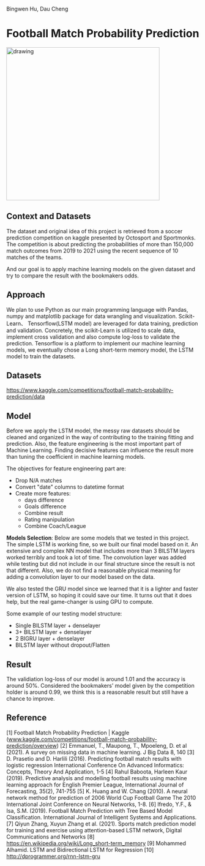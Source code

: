 Bingwen Hu, Dau Cheng 

# Football Match Probability Prediction

<img src="https://activeforlife.com/img/large-webp/2018/07/soccer-ball-2121x1414.jpg" alt="drawing" width="400"/> 



## Context and Datasets

The dataset and original idea of this project is retrieved from a soccer prediction competition on kaggle presented by Octosport and Sportmonks. The competition is about predicting the probabilities of more than 150,000 match outcomes from 2019 to 2021 using the recent sequence of 10 matches of the teams.

And our goal is to apply machine learning models on the given dataset and try to compare the result with the bookmakers odds. 



## Approach

We plan to use Python as our main programming language with Pandas, numpy and matplotlib package for data wrangling and visualization. Scikit-Learn、 Tensorflow(LSTM model) are leveraged for data training, prediction and validation. Concretely, the scikit-Learn is utilized to scale data, implement cross validation and also compute log-loss to validate the prediction. Tensorflow is a platform to implement our machine learning models, we eventually chose a Long short-term memory model, the LSTM model to train the datasets.



## Datasets

https://www.kaggle.com/competitions/football-match-probability-prediction/data



## Model

Before we apply the LSTM model, the messy raw datasets should be cleaned and organized in the way of contributing to the training fitting and prediction. Also, the feature engineering is the most important part of Machine Learning. Finding decisive features can influence the result more than tuning the coefficient in machine learning models. 

The objectives for feature engineering part are:
*   Drop N/A matches
*   Convert "date" columns to datetime format
*   Create more features:
    *   days difference
    *   Goals difference
    *   Combine result
    *   Rating manipulation
    *   Combine Coach/League



**Models Selection**: 
Below are some models that we tested in this project. The simple LSTM is working fine, so we built our final model based on it. An extensive and complex NN model that includes more than 3 BILSTM layers worked terribly and took a lot of time. The convolution layer was added while testing but did not include in our final structure since the result is not that different. Also, we do not find a reasonable physical meaning for adding a convolution layer to our model based on the data. 

We also tested the GRU model since we learned that it is a lighter and faster version of LSTM, so hoping it could save our time. It turns out that it does help, but the real game-changer is using GPU to compute. 

Some example of our testing model structure: 
*   Single BILSTM layer + denselayer
*   3+ BILSTM layer + denselayer
*   2 BIGRU layer + denselayer
*   BILSTM layer without dropout/Flatten



## Result

The validiation log-loss of our model is around 1.01 and the accuracy is around 50%. Considered the bookmakers' model given by the competition holder is around 0.99, we think this is a reasonable result but still have a chance to improve. 

## Reference
[1] Football Match Probability Prediction | Kaggle (www.kaggle.com/competitions/football-match-probability-prediction/overview) 
[2] Emmanuel, T., Maupong, T., Mpoeleng, D. et al (2021). A survey on missing data in machine learning. J Big Data 8, 140 
[3] D. Prasetio and D. Harlili (2016). Predicting football match results with logistic regression International Conference On Advanced Informatics: Concepts, Theory And Application,  1-5 
[4] Rahul Baboota, Harleen Kaur (2019). Predictive analysis and modelling football results using machine learning approach for English Premier League, International Journal of Forecasting, 35(2), 741-755 
[5] K. Huang and W. Chang (2010). A neural network method for prediction of 2006 World Cup Football Game The 2010 International Joint Conference on Neural Networks, 1-8. 
[6] lfredo, Y.F., & Isa, S.M. (2019). Football Match Prediction with Tree Based Model Classification. International Journal of Intelligent Systems and Applications. 
[7] Qiyun Zhang, Xuyun Zhang et al. (2021). Sports match prediction model for training and exercise using attention-based LSTM network, Digital Communications and Networks
[8] https://en.wikipedia.org/wiki/Long_short-term_memory 
[9] Mohammed Alhamid. LSTM and Bidirectional LSTM for Regression 
[10] http://dprogrammer.org/rnn-lstm-gru
